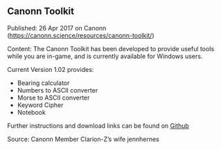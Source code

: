 ## Canonn Toolkit

Published: 26 Apr 2017 on Canonn (https://canonn.science/resources/canonn-toolkit/)

Content: The Canonn Toolkit has been developed to provide useful tools while you are in-game, and is currently available for Windows users.

Current Version 1.02 provides:

- Bearing calculator
- Numbers to ASCII converter
- Morse to ASCII converter
- Keyword Cipher
- Notebook

Further instructions and download links can be found on [Github](https://github.com/jennhernes/CanonnToolkit)

Source: Canonn Member Clarion-Z’s wife jennhernes